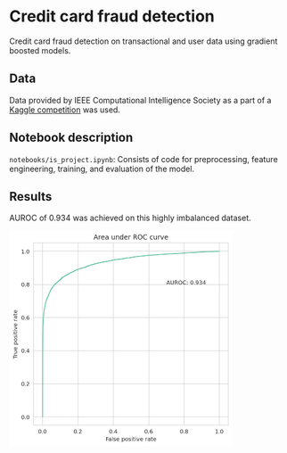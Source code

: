 # Credit card fraud detection

Credit card fraud detection on transactional and user data using gradient boosted models.


## Data
Data provided by IEEE Computational Intelligence Society as a part of a [Kaggle competition](https://www.kaggle.com/c/ieee-fraud-detection) was used.


## Notebook description
`notebooks/is_project.ipynb`: Consists of code for preprocessing, feature engineering, training, and evaluation of the model.

## Results
AUROC of 0.934 was achieved on this highly imbalanced dataset.

<img src="roc_curve.png" alt="ROC curve" width="400"/>
